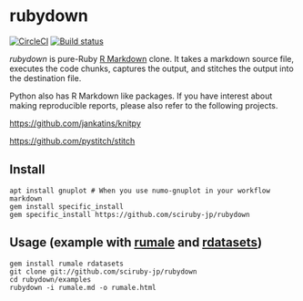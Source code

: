 # rubydown

[![CircleCI](https://circleci.com/gh/sciruby-jp/rubydown/tree/master.svg?style=svg)](https://circleci.com/gh/sciruby-jp/rubydown/tree/master)
[![Build status](https://ci.appveyor.com/api/projects/status/rroa24x9jgdwuka5?svg=true)](https://ci.appveyor.com/project/kozo2/rubydown)

*rubydown* is pure-Ruby [R Markdown](https://rmarkdown.rstudio.com/) clone.
It takes a markdown source file, executes the code chunks, captures the output, and stitches the output into the destination file.

Python also has R Markdown like packages.
If you have interest about making reproducible reports, please also refer to the following projects.

https://github.com/jankatins/knitpy

https://github.com/pystitch/stitch


## Install

```
apt install gnuplot # When you use numo-gnuplot in your workflow markdown
gem install specific_install
gem specific_install https://github.com/sciruby-jp/rubydown
```

## Usage (example with [rumale](https://github.com/yoshoku/rumale) and [rdatasets](https://github.com/kojix2/rdatasets))

```
gem install rumale rdatasets
git clone git://github.com/sciruby-jp/rubydown
cd rubydown/examples
rubydown -i rumale.md -o rumale.html
```
